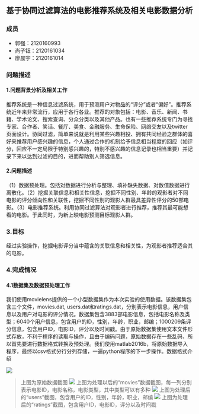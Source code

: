 ## 基于协同过滤算法的电影推荐系统及相关电影数据分析
### 成员
- 郭强：2120160993
- 尚子钰：2120161034
- 廖晨宇：2120161014

### 问题描述
#### 1.问题背景分析及相关工作
推荐系统是一种信息过滤系统，用于预测用户对物品的“评分”或者“偏好”。推荐系统近年来非常流行，应用于各行各业。推荐的对象包括：电影、音乐、新闻、书籍、学术论文、搜索查询、分众分类以及其他产品。也有一些推荐系统专门为寻找专家、合作者、笑话、餐厅、美食、金融服务、生命保险、网络交友以及twitter页面设计。协同过滤，简单来说就是利用某些兴趣相投、拥有共同经验之群体的喜好来推荐用户感兴趣的信息，个人通过合作的机制给予信息相当程度的回应（如评分，回应不一定局限于特别感兴趣的，特别不感兴趣的信息记录也相当重要）并记录下来以达到过滤的目的，进而帮助别人筛选信息。
#### 2.问题描述
（1）数据预处理。包括对数据进行分析与整理、填补缺失数据、对数值数据进行离散化。（2）挖掘关联信息和相关性信息，挖掘不同性别、年龄的观影者对不同电影的评分倾向性和关联性，挖掘不同性别的观影人群最具差异性评分的50部电影。（3）电影推荐系统。利用协同过滤算法对观影者进行推荐，推荐其最可能想看的电影。于此同时，为新上映电影预测目标观影人群。
### 3.目标
经过实验操作，挖掘电影评分当中蕴含的关联信息和相关性，为观影者推荐适合其的电影。
### 4.完成情况
#### 4.1数据集及数据预处理工作
我们使用movielens提供的一个小型数据集作为本次实验的使用数据。该数据集包含三个文件，movies.dat, users.dat和ratings.dat，分别表示电影信息，用户信息以及用户对电影的评分情况。数据集包含3883部电影信息，包括电影名称及类型；6040个用户信息，包含用户的ID，性别，年龄，职业，邮编；1000209条评分信息，包含用户ID，电影ID，评分以及时间戳。由于原始数据集使用文本文件形式存放，不利于程序的读取与操作，且由于编码问题，原始数据存在一些乱码，所以首先要进行数据格式转换及预处理。我们使用matlab2016b，将原始数据导入程序，最终以csv格式分行分列存储，一遍python程序的下一步操作。数据格式介绍

![](https://github.com/upTina/bitdm.github.io/blob/master/2017/projects/P12/images/original_movies_data.png)
> 上图为原始数据截图
![](https://github.com/upTina/bitdm.github.io/blob/master/2017/projects/P12/images/movies_data.png)
> 上图为处理以后的“movies”数据截图，每一列分别表示电影ID，电影名称，电影类型，其中类型可以有多种
![](https://github.com/upTina/bitdm.github.io/blob/master/2017/projects/P12/images/users_data.png)
> 上图为处理后的“users”截图，包含用户的ID，性别，年龄，职业，邮编
![](https://github.com/upTina/bitdm.github.io/blob/master/2017/projects/P12/images/ratings_data.png)
> 上图为处理后的“ratings”截图，包含用户ID，电影ID，评分以及时间戳
